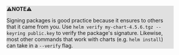<div style="margin:2em; background-color: #e0e0e0;">

<strong>⚠️NOTE️️️⚠️</strong>

Signing packages is good practice because it ensures to others that it came from you. Use `helm verify my-chart-4.5.6.tgz --keyring public.key` to verify the package's signature. Likewise, most other commands that work with charts (e.g. `helm install`) can take in a `--verify` flag.
</div>

